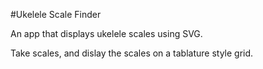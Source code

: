 #Ukelele Scale Finder

An app that displays ukelele scales using SVG.

Take scales, and dislay the scales on a tablature style grid. 
